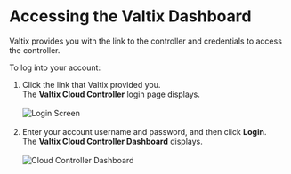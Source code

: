 # Accessing the Valtix Dashboard
Valtix provides you with the link to the controller and credentials to access the controller.

To log into your account:

1. Click the link that Valtix provided you.<br>
The **Valtix Cloud Controller** login page displays.<br><br>
![Login Screen](../img/login.png)<br><br>
2. Enter your account username and password, and then click **Login**.<br>
The **Valtix Cloud Controller Dashboard** displays.<br><br>
![Cloud Controller Dashboard](../img/dashboard.png)
